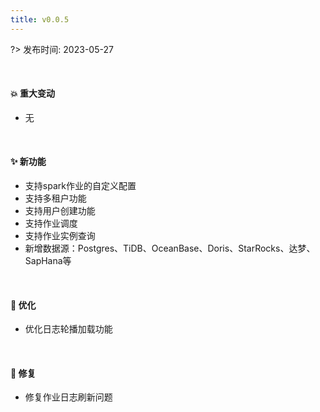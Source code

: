 ```yaml
---
title: v0.0.5
---
```


?> 发布时间: 2023-05-27

<br/>

#### 💥️ 重大变动

- 无

<br/>

#### ✨ 新功能

- 支持spark作业的自定义配置
- 支持多租户功能
- 支持用户创建功能
- 支持作业调度
- 支持作业实例查询
- 新增数据源：Postgres、TiDB、OceanBase、Doris、StarRocks、达梦、SapHana等

<br/>

#### 🎨 优化

- 优化日志轮播加载功能

<br/>

#### 🐛 修复

- 修复作业日志刷新问题